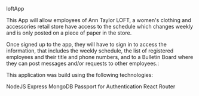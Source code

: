 loftApp

This App will allow employees of Ann Taylor LOFT, a women's clothing and accessories retail store have access to the schedule which changes weekly and is only posted on a piece of paper in the store.

Once signed up to the app, they will have to sign in to access the information, that includes the weekly schedule, the list of registered employees and their title and phone numbers, and to a Bulletin Board where they can post messages and/or requests to other employees.:

This application was build using the following technologies:

NodeJS
Express
MongoDB
Passport for Authentication
React Router
